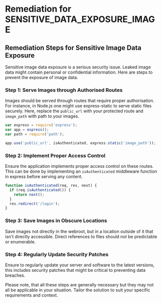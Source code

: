 # Remediation for SENSITIVE_DATA_EXPOSURE_IMAGE

## Remediation Steps for Sensitive Image Data Exposure

Sensitive image data exposure is a serious security issue. Leaked image data might contain personal or confidential information. Here are steps to prevent the exposure of image data.

### Step 1: Serve Images through Authorised Routes
Images should be served through routes that require proper authorisation. For instance, in Node.js one might use express-static to serve static files securely. Here, replace the `public_url` with your protected route and `image_path` with path to your images.

```javascript
var express = require('express');
var app = express();
var path = require('path');

app.use('public_url', isAuthenticated, express.static('image_path'));
```

### Step 2: Implement Proper Access Control
Ensure the application implements proper access control on these routes. This can be done by implementing an `isAuthenticated` middleware function in express before serving any content.

```javascript
function isAuthenticated(req, res, next) {
  if (req.isAuthenticated()) { 
    return next(); 
  }
  res.redirect('/login');
}
```

### Step 3: Save Images in Obscure Locations
Save images not directly in the webroot, but in a location outside of it that isn't directly accessible. Direct references to files should not be predictable or enumerable.

### Step 4: Regularly Update Security Patches
Ensure to regularly update your server and software to the latest versions, this includes security patches that might be critical to preventing data breaches.

Please note, that all these steps are generally necessary but they may not all be applicable in your situation. Tailor the solution to suit your specific requirements and context.